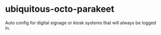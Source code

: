 # ubiquitous-octo-parakeet
Auto config for digital signage or kiosk systems that will always be logged in. 
